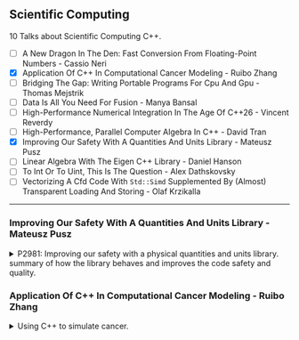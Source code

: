 <!--
// cSpell:ignore Vectorizing kmph Electronvolt Kathir Farghani Alfraganus
-->

<link rel="stylesheet" type="text/css" href="../../markdown-style.css">

## Scientific Computing

<summary>
10 Talks about Scientific Computing C++.
</summary>

- [ ] A New Dragon In The Den: Fast Conversion From Floating-Point Numbers - Cassio Neri
- [x] Application Of C++ In Computational Cancer Modeling - Ruibo Zhang
- [ ] Bridging The Gap: Writing Portable Programs For Cpu And Gpu - Thomas Mejstrik
- [ ] Data Is All You Need For Fusion - Manya Bansal
- [ ] High-Performance Numerical Integration In The Age Of C++26 - Vincent Reverdy
- [ ] High-Performance, Parallel Computer Algebra In C++ - David Tran
- [x] Improving Our Safety With A Quantities And Units Library - Mateusz Pusz
- [ ] Linear Algebra With The Eigen C++ Library - Daniel Hanson
- [ ] To Int Or To Uint, This Is The Question - Alex Dathskovsky
- [ ] Vectorizing A Cfd Code With `Std::Simd` Supplemented By (Almost) Transparent Loading And Storing - Olaf Krzikalla

---

### Improving Our Safety With A Quantities And Units Library - Mateusz Pusz

<details>
<summary>
P2981: Improving our safety with a physical quantities and units library. summary of how the library behaves and improves the code safety and quality.
</summary>

[Improving Our Safety With A Quantities And Units Library](https://youtu.be/pPSdmrmMdjY?si=XqQIA63B6O9eDPJn), [slides](https://github.com/CppCon/CppCon2024/blob/main/Presentations/Improving_Our_Safety_With_a_Quantities_and_Units_Library.pdf), [event](https://cppcon2024.sched.com/event/1gZed/improving-our-safety-with-a-quantities-and-units-library), [P2981 proposal](https://wg21.link/p2981), [mp-units repository](https://github.com/mpusz/mp-units).

C++ safety, communicating units between processes, making errors can lead to disasters. it's important to get this right.

> Affected Industries
>
> - Aerospace
> - Autonomous cars
> - Embedded industries
> - Manufacturing
> - Maritime industry
> - Freight transport
> - Military
> - Astronomy
> - 3D design
> - Robotics
> - Audio
> - Medical devices
> - National laboratories
> - Scientific institutions and universities
> - All kinds of navigation and charting
> - GUI frameworks
> - Finance (including HFT)

It's not enough to just invest in training, it's still up to human skill, and many of the engineers writing C++ safety critical code aren't professional programmers, they are domain experts.

the goal of the library is to generate compile time errors - easy to understand, debug, and fix.

#### Typical Production Issues

examples of potential problems from real code bases.

1. The proliferation of `double` - same type every where
2. The proliferation of magic numbers - values that only make sense to domain experts.
3. The proliferation of conversion macros - using macros, redefining the same name again and again in different ways.
4. Lack of consistency - APIs that are easy to err with.

#### MP-Units & Standardization

The C++20/23 <cpp>mp-units</cpp> library, already available in github, conan package manager and compiler explorer.

> Goals:
>
> - Compile-time safety:
>   - correct handling of physical quantities, units, and numerical values
> - Performance:
>   - as fast or even faster than working with fundamental types
>   - no runtime overhead
>   - no space size overhead
> - Great user experience:
>   - optimized for readable compilation errors and great debugging experience
>   - easy to use and flexible
> - Scope:
>   - any unit's magnitude (huge, small, floating-point)
>   - systems of quantities
>   - systems of units
>   - the affine space
>   - highly adjustable text-output formatting
>   - scalar, vector, and tensor quantities
>   - natural units systems

#### A Taste Of Quantities And Units Library

moving from a manual implementation to using the library. using types with defined behaviors.

```cpp
// before
constexpr auto M_PER_KM = 1000.;
constexpr auto CM_PER_MI = 2.54 * 12. * 5280;
constexpr auto M_PER_MI = CM_PER_MI / 100.;
constexpr auto S_PER_H = 3600.;
constexpr auto MPS_PER_KMPH = M_PER_KM / S_PER_H;
constexpr auto MPS_PER_MPH = M_PER_MI / S_PER_H;

const double distance_m = 30.;
const double speed_mph = 25.;
const double speed_mps = speed_mph * MPS_PER_MPH;
const double time_to_goal_s = distance_m / speed_mps;
std::println("TTG: {:.6} s", time_to_goal_s);

// after
const quantity distance = 30. * m;
const quantity speed = 25. * mi / h;
const quantity time_to_goal = (distance / speed).in(s);
std::println("TTG: {::N[.6]}", time_to_goal_s);
```

if we try to multiply the distance and speed instead of dividing them, we would get an error. with the library, rather than denoting the unit (seconds, meters, kilometers per hour) in the names of the parameters, they are encoded into the type, which eliminates bugs.

```cpp
// before
double time_to_goal_s(double distance_m, double speed_kmph)
{
  return distance_m / (speed_kmph * MPS_PER_KMPH);
}

// after
quantity<s> time_to_goal(quantity<m> distance quantity<km/h> speed)
{
  return distance / speed;
}
```

if we pass the wrong variable (distance in km), then we get an error. we also cant mix up the argument order. it's much harder to ship bad code, since we get compile time checks through the type system.\
if we look at the compiled assembly code, it's basically the same.\
if we to have the input or output at different units, we can use generic programming and <cpp>concepts</cpp>.

```cpp
QuantityOf<isq::time> auto time_to_goal (QuantityOf<isq::length> auto distance, QuantityOf<isq::speed> auto speed)
{
  return distance / speed;
}

const quantity distance_to_turn = 400. * ft;
const quantity car_speed = 40. * mi / h;
const quantity ttg = time_to_goal(distance_to_turn, car_speed);
std::println("Turn right after {::N[.1]}", ttg.in(s));
```

we can add together values (minutes and seconds, distances) without manually scaling them.

#### Safety Features

safe unit conversions. magnitudes are known at compile time.\
<cpp>std::chrono</cpp> is still missing some units that are defined in the standard, which are either too large or too small to define with 64 bits. such as "electronvolt" ($1 _eV = 1.602176634 \times 10^{-19}J$) or Dalton ($1 Da = 1.660539040(20) \times 10^{-27} Kg$) or some units that require conversions with irrational numbers.\
we can define our own prefixes, and apply them for multiple units (kilogram, kilometer, etc...) since they can collide with either namespaces, they need to be opt-in into. there are also definitions to non-standard units (yards, miles, etc...).

Preventing truncation of data.

> Conversion of a quantity with the integral representation type to one with a unit of a lower resolution is truncating.

by default, we define things as integral, and we don't allow  truncating them down.  if we want quantities with fractions, we must define them as floating points, at our own risk.

```cpp
quantity q1 = 5 * m; 
std::cout << q1.in(km) << '\n'; // Compile-time error
quantity<si::kilo<si::metre>, int> q2 = q1; // Compile-time error

quantity q1f = 5. * m; // source quantity uses 'double' as a representation type
std::cout << q1f.in(km) << '\n';
quantity<si::kilo<si::metre>> q2f = q1f;
```

#### Tracing Columbus Route To The Bahamas

the story of Columbus and repressing it in code, going over the things he knew and what sort of units he used. Columbus used roman units, but relied on calculation made with persian units, leading to differences in what the length of a mile is.

```cpp
// length of degree of latitude estimation by medieval Persian geographer
// Abu al Abbas Ahmad ibn Muhammad ibn Kathir al-Farghani (a.k.a. Alfraganus)
// (degree of longitude at the equator should be roughly equivalent)
template<UnitOf<isq::length> auto Mile>
struct estimated_degree final : named_unit<"deg", mag_ratio<5667, 100> * Mile> {};

// roman units
inline constexpr struct roman_foot final : named_unit<"ft_r", mag<296> * si::milli<si::metre>> {} roman_foot;
inline constexpr struct roman_pace final : named_unit<"pace_r", mag<5> * roman_foot> {} roman_pace;
inline constexpr struct roman_mile final : named_unit<"mi_r", mag<1000> * roman_pace> {} roman_mile;

// used in Persia
// extended the Roman mile to fit an astronomical approximation of 1 minute of an arc of latitude
inline constexpr struct arabic_mile final : named_unit<"mi_a", mag<2163> * si::metre> {} arabic_mile;

// 1 minute of arc along the Earth's equator
inline constexpr struct geographical_mile final : named_unit<"mi_g", mag_ratio<18'553, 10> * si::metre> {} geographical_mile;

inline constexpr auto Columbus_degree = estimated_degree<roman_mile>{};
inline constexpr auto Alfraganus_degree = estimated_degree<arabic_mile>{};
inline constexpr struct equator_degree final : named_unit<"deg", mag<60> * geographical_mile> {} equator_degree;

template<Quantity Q1, Quantity Q2>
  requires std::invocable<std::minus<>, Q1, Q2>
quantity<percent> error(const Q1& approximate, const Q2& exact)
{
  return abs(approximate - exact) / exact;
}

std::cout << "Roman mile: " << (1. * roman_mile).in(si::metre) << "\n";
std::cout << "Arabic mile: " << (1. * arabic_mile).in(si::metre) << "\n";
std::cout << "Mile error: " << error(1. * roman_mile, 1. * arabic_mile) << "\n";

const quantity Columbus_equator_length = 360. * Columbus_degree;
const quantity Alfraganus_equator_length = 360. * Alfraganus_degree;
const quantity equator_length = 360. * equator_degree;

std::cout << "Columbus equator length: " << Columbus_equator_length.in(nmi) << "\n";
std::cout << "Alfraganus equator length: " << Alfraganus_equator_length.in(nmi) << "\n";
std::cout << "Equator length: " << equator_length.in(nmi) << "\n";
std::cout << "Equator error: " << error(Columbus_equator_length, equator_length) << "\n";

const quantity Columbus_distance = 68. * Columbus_degree;
const quantity Tenerife_Bahamas_distance = 5'982. * km;
const quantity Tenerife_Japan_distance = 10'600. * nmi;

std::cout << "Columbus distance: " << Columbus_distance.in(nmi) << "\n";
std::cout << "Tenerife-Japan distance: " << Tenerife_Japan_distance.in(nmi) << "\n";
std::cout << "Distance error: " << error(Columbus_distance, Tenerife_Japan_distance) << "\n";
std::cout << "Tenerife-Bahamas distance: " << Tenerife_Bahamas_distance.in(nmi) << "\n";
```

> Thanks to the usage of quantities and units library a developer has to focus only on a program logic and does not have to carefully verify every unit conversion and quantity arithmetics.

#### More Issues

> Implementing a physical quantities and units library is much
harder than it may initially appear.

explicit constructors, everywhere, always provide the unit and the value. interacting with legacy code that still use primitives. requiring more than one dimension for a quantity. length is one thing, but height, width, distance and wavelengths aren't the same thing, even if they are all measured with the same units. our type system must be able to tell them apart and prevent confusion. this is achieved by defining <cpp>quantity_spec</cpp> following the ISO defintions. we can be as safe as we wish, depending on how exact we want to be.

type quantities

> `res = 1 * Hz + 1 * Bq + 1 * Bd;`
>
> - Hz (hertz) - unit of frequency
> - Bq (becquerel) - unit of activity
> - Bd (baud) - unit of modulation rate

running the calculation in different languages:

```cpp
// boost
using namespace boost::units::si;
std::cout << 1 * hertz + 1 * becquerel << '\n'; // 2 Hz
std::cout << 1 * becquerel + 1 * hertz << '\n'; // 2 Hz

// other units library
using namespace units::literals;
std::cout << 1_Hz + 1_Bq << '\n'; // 2 s^-1
```

with python

```python
print(1 * ureg.hertz + 1 * ureg.becquerel + 1 * ureg.baud) # 3.0 hertz
print(1 * ureg.becquerel + 1 * ureg.hertz + 1 * ureg.baud) # 3.0 becquerel
```

and with java - we get a compilation error.

```java
System.out.println(Quantities.getQuantity(1, Units.HERTZ)
  .add(Quantities.getQuantity(1, Units.BECQUEREL)));
```

even though they all a qualities of similar thing (dimension $T^{-1}$), they aren't comparable since they don't belong to the same domain, and shouldn't be mixed. in the <cpp>mp-units</cpp> library, their is a hierarchy tree for quantities that belong to the same kind: the <cpp>kind_of\<QS></cpp> modifier. so even though hertz and becquerel are both the same dimension, they aren't te same kind (frequency vs activity).

```cpp
static_assert(get_kind(isq::width) == get_kind(isq::height));
static_assert(get_kind(isq::width) == kind_of<isq::length>);
static_assert(implicitly_convertible(kind_of<isq::length>, isq::width));

namespace mp_units::si {
  // base quantities
  inline constexpr struct second final : named_unit<"s", kind_of<isq::time>> {} second;
  inline constexpr struct metre final : named_unit<"m", kind_of<isq::length>> {} metre;
  inline constexpr struct gram final : named_unit<"g", kind_of<isq::mass>> {} gram;
  inline constexpr auto kilogram = kilo<gram>;
  inline constexpr struct ampere final : named_unit<"A", kind_of<isq::electric_current>> {} ampere;
  inline constexpr struct kelvin final : named_unit<"K", kind_of<isq::thermodynamic_temperature>> {} kelvin;
  inline constexpr struct mole final : named_unit<"mol", kind_of<isq::amount_of_substance>> {} mole;
  inline constexpr struct candela final : named_unit<"cd", kind_of<isq::luminous_intensity>> {} candela;

  // derived quantities
  inline constexpr struct radian final : named_unit<"rad", metre / metre, kind_of<isq::angular_measure>> {} radian;
  inline constexpr struct steradian final : named_unit<"sr", square(metre) / square(metre), kind_of<isq::solid_angular_measure>> {} steradian;
  inline constexpr struct hertz final : named_unit<"Hz", inverse(second), kind_of<isq::frequency>> {} hertz;
  inline constexpr struct becquerel final : named_unit<"Bq", inverse(second), kind_of<isq::activity>> {} becquerel;
  inline constexpr struct newton final : named_unit<"N", kilogram * metre / square(second)> {} newton;
  inline constexpr struct pascal final : named_unit<"Pa", newton / square(metre)> {} pascal;
  inline constexpr struct joule final : named_unit<"J", newton * metre> {} joule;
  inline constexpr struct watt final : named_unit<"W", joule / second> {} watt;
  inline constexpr struct coulomb final : named_unit<"C", ampere * second> {} coulomb;
}
```

so we can get the same compile time error as we saw in the java code, we can't do operations on types where it doesn't make sense.\
the library also has affine spaces: a point (position) and displacement vector (difference between two points). the affine space limits the allowed operations.
</details>

### Application Of C++ In Computational Cancer Modeling - Ruibo Zhang

<details>
<summary>
Using C++ to simulate cancer.
</summary>

[Application Of C++ In Computational Cancer Modeling](https://youtu.be/_SDySGM_gJ8?si=shtZkbvwMDKjpTyZ), [slides](https://github.com/CppCon/CppCon2024/blob/main/Presentations/Application_Of_Computational_Cancer_Modeling.pdf), [event](https://cppcon2024.sched.com/event/1gZiB/application-of-c-in-computational-cancer-modeling).

> Main Topic: use C++ to simulate the process of cancer initiation
>
> - The mathematical model and simulation study
>   - Generate a single tumor (A single step of evolution)
>   - Generate multiple tumors (Tasked Based Concurrency)
>   - Obtain statistical properties of the tumors (Parallel STL algorithms)
> - Eigen (Array Class)
>   - <cpp>Eigen</cpp> is a C++ template library for linear algebra: matrices, vectors, numerical solvers, and related algorithms.
> - Modern C++:
>   - <cpp>random</cpp>: Pseudo-random number generation
>   - <cpp>future</cpp>: Task-Based Concurrency
>   - <cpp>numeric</cpp>: Parallel versions of certain STL algorithms

defining cancer, uncontrolled division of abnormal ells, we want a mathematical model to understand the evolution of cancer and predict the widnow of opportunity for screening. we define our model as having cells of different types, a cell can either alter it's type or divide into two cells of the same type. this constitutes a markov chain. the event happens on a random schedule - mutation rate and growth rate.

```cpp
#include <random>
std::mt19937_64 rnd_generator;
std::exponential_distribution<> exp{rate};
double time = exp(rnd_generator);
```

the inputs to our model are the starting population, the rates and the possible changes, the output is the disribution of cells at different timepoints. we use a dynamic two-dimension array from the <cpp>eigen</cpp> library, and we have a transition matrix between cell states.

more code examples, doing matrix stuff, column-wise operations and so on. then doing thing in parallel using <cpp>std::future</cpp> and launching the simulation in another thread.

</details>
